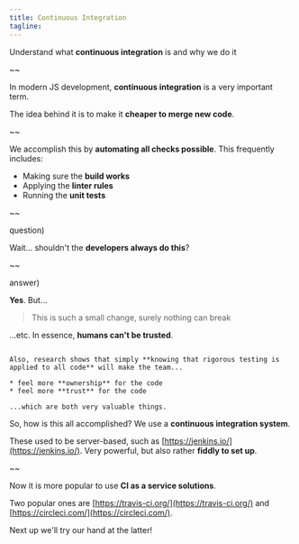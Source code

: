 ```yaml
---
title: Continuous Integration
tagline: 
---
```



<div class="learn"></div>

Understand what **continuous integration** is and why we do it

~~

In modern JS development, **continuous integration** is a very important term.

The idea behind it is to make it **cheaper to merge new code**.

~~

We accomplish this by **automating all checks possible**. This frequently includes:

* Making sure the **build works**
* Applying the **linter rules**
* Running the **unit tests**

~~

question)

Wait... shouldn't the **developers always do this**?

~~

answer)

**Yes**. But...

> This is such a small change, surely nothing can break

...etc. In essence, **humans can't be trusted**.

~~~

Also, research shows that simply **knowing that rigorous testing is applied to all code** will make the team...

* feel more **ownership** for the code
* feel more **trust** for the code

...which are both very valuable things.

~~~~

So, how is this all accomplished? We use a **continuous integration system**.

These used to be server-based, such as [https://jenkins.io/](https://jenkins.io/). Very powerful, but also rather **fiddly to set up**.

~~

Now it is more popular to use **CI as a service solutions**.

Two popular ones are [https://travis-ci.org/](https://travis-ci.org/) and [https://circleci.com/](https://circleci.com/).

Next up we'll try our hand at the latter!
